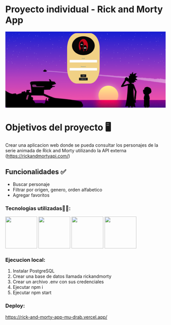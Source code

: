 # Proyecto individual - Rick and Morty App

![portada](public/portada.png)
    
   
# Objetivos del proyecto 🖥️

Crear una aplicacion web donde se pueda consultar los personajes de la serie animada de Rick and Morty utilizando la API externa (https://rickandmortyapi.com/)

## Funcionalidades  ✅

- Buscar personaje 
- Filtrar por origen, genero, orden alfabetico
- Agregar favoritos

### Tecnologias utilizadas👨‍💻:

<img src="https://i0.wp.com/theicom.org/wp-content/uploads/2016/03/js-logo.png?fit=500%2C500&ssl=1&w=640" width="100" height="100">
<img src="https://techinfini.in/wp-content/uploads/2017/09/React-Logo-1.png" width="100" height="100">
<img src="https://www.vectorlogo.zone/logos/postgresql/postgresql-ar21.png" width="100" height="100">
<img src="https://upload.wikimedia.org/wikipedia/commons/6/64/Expressjs.png" width="100" height="100">

### Ejecucion local:

1. Instalar PostgreSQL
2. Crear una base de datos llamada rickandmorty
3. Crear un archivo .env con sus credenciales
4. Ejecutar npm i 
5. Ejecutar npm start

### Deploy: 

https://rick-and-morty-app-mu-drab.vercel.app/
